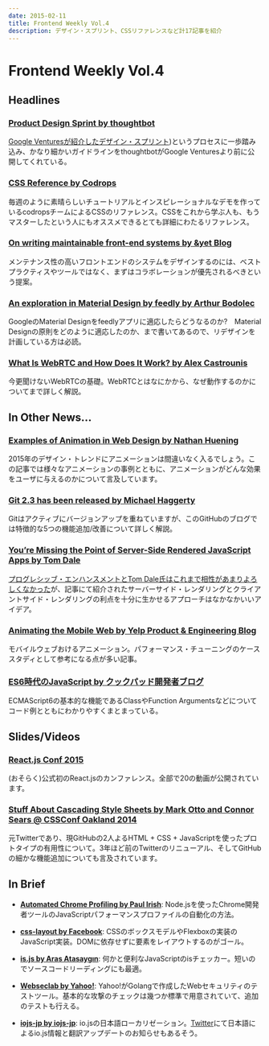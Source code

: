 ```yaml
---
date: 2015-02-11
title: Frontend Weekly Vol.4
description: デザイン・スプリント、CSSリファレンスなど計17記事を紹介
---
```


# Frontend Weekly Vol.4

## Headlines

### [Product Design Sprint by thoughtbot](https://github.com/thoughtbot/design-sprint)

[Google Venturesが紹介したデザイン・スプリント](http://www.gv.com/sprint/))というプロセスに一歩踏み込み、かなり細かいガイドラインをthoughtbotがGoogle Venturesより前に公開してくれている。

### [CSS Reference by Codrops](http://tympanus.net/codrops/css_reference/)

毎週のように素晴らしいチュートリアルとインスピレーショナルなデモを作っているcodropsチームによるCSSのリファレンス。CSSをこれから学ぶ人も、もうマスターしたという人にもオススメできるとても詳細にわたるリファレンス。

### [On writing maintainable front-end systems by &yet Blog](http://blog.andyet.com/2015/01/21/on-maintainable-front-end-systems)

メンテナンス性の高いフロントエンドのシステムをデザインするのには、ベストプラクティスやツールではなく、まずはコラボレーションが優先されるべきという提案。

### [An exploration in Material Design by feedly by Arthur Bodolec](https://medium.com/@abrodo/an-exploration-in-material-design-by-feedly-8c1a1cbdfdcd)

GoogleのMaterial Designをfeedlyアプリに適応したらどうなるのか?　Material Designの原則をどのように適応したのか、まで書いてあるので、リデザインを計画している方は必読。

### [What Is WebRTC and How Does It Work? by Alex Castrounis](http://www.innoarchitech.com/what-is-webrtc-and-how-does-it-work/)

今更聞けないWebRTCの基礎。WebRTCとはなにかから、なぜ動作するのかについてまで詳しく解説。

## In Other News…

### [Examples of Animation in Web Design by Nathan Huening](http://www.newmediacampaigns.com/blog/examples-of-animation-in-web-design)

2015年のデザイン・トレンドにアニメーションは間違いなく入るでしょう。この記事では様々なアニメーションの事例とともに、アニメーションがどんな効果をユーザに与えるのかについて言及しています。

### [Git 2.3 has been released by Michael Haggerty](https://github.com/blog/1957-git-2-3-has-been-released)

Gitはアクティブにバージョンアップを重ねていますが、このGitHubのブログでは特徴的な5つの機能追加/改善について詳しく解説。

### [You’re Missing the Point of Server-Side Rendered JavaScript Apps by Tom Dale](http://tomdale.net/2015/02/youre-missing-the-point-of-server-side-rendered-javascript-apps/)

[プログレシッブ・エンハンスメントとTom Dale氏はこれまで相性があまりよろしくなかった](http://tomdale.net/2013/09/progressive-enhancement-is-dead/)が、記事にて紹介されたサーバーサイド・レンダリングとクライアントサイド・レンダリングの利点を十分に生かせるアプローチはなかなかいいアイデア。

### [Animating the Mobile Web by Yelp Product & Engineering Blog](http://engineeringblog.yelp.com/2015/01/animating-the-mobile-web.html)

モバイルウェブおけるアニメーション。パフォーマンス・チューニングのケーススタディとして参考になる点が多い記事。

### [ES6時代のJavaScript by クックパッド開発者ブログ](http://techlife.cookpad.com/entry/2015/02/02/094607)

ECMAScript6の基本的な機能であるClassやFunction Argumentsなどについてコード例とともにわかりやすくまとまっている。

## Slides/Videos

### [React.js Conf 2015](https://www.youtube.com/playlist?list=PLb0IAmt7-GS1cbw4qonlQztYV1TAW0sCr)

(おそらく)公式初のReact.jsのカンファレンス。全部で20の動画が公開されています。

### [Stuff About Cascading Style Sheets by Mark Otto and Connor Sears @ CSSConf Oakland 2014](https://www.youtube.com/watch?v=R_py8gCTTAc)

元Twitterであり、現GitHubの2人よるHTML + CSS + JavaScriptを使ったプロトタイプの有用性について。3年ほど前のTwitterのリニューアル、そしてGitHubの細かな機能追加についても言及されています。

## In Brief

- **[Automated Chrome Profiling by Paul Irish](https://github.com/paulirish/automated-chrome-profiling)**: Node.jsを使ったChrome開発者ツールのJavaScriptパフォーマンスプロファイルの自動化の方法。

- **[css-layout by Facebook](https://github.com/facebook/css-layout)**: CSSのボックスモデルやFlexboxの実装のJavaScript実装。DOMに依存せずに要素をレイアウトするのがゴール。

- **[is.js by Aras Atasaygın](http://arasatasaygin.github.io/is.js/)**: 何かと便利なJavaScriptのisチェッカー。短いのでソースコードリーディングにも最適。

- **[Webseclab by Yahoo!](https://github.com/yahoo/webseclab)**: Yahoo!がGolangで作成したWebセキュリティのテストツール。基本的な攻撃のチェックは幾つか標準で用意されていて、追加のテストも行える。

- **[iojs-jp by iojs-jp](https://github.com/iojs/iojs-jp)**: io.jsの日本語ローカリゼーション。[Twitter](https://twitter.com/iojs_jp)にて日本語によるio.js情報と翻訳アップデートのお知らせもあるそう。
